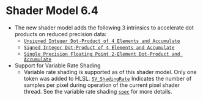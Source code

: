 # Shader Model 6.4

- The new shader model adds the following 3 intrinsics to accelerate dot products on reduced precision data:
    - [`Unsigned Integer Dot-Product of 4 Elements and Accumulate`](dx-graphics-hlsl.md)
    - [`Signed Integer Dot-Product of 4 Elements and Accumulate`](dx-graphics-hlsl.md)
    - [`Single Precision Floating Point 2-Element Dot-Product and Accumulate`](dx-graphics-hlsl.md)
- Support for Variable Rate Shading
    - Variable rate shading is supported as of this shader model. Only one token was added to HLSL.  [`SV_ShadingRate`](dx-graphics-hlsl.md) Indicates the number of samples per pixel during operation of the current pixel shader thread.  See the variable rate shading [`spec`](https://microsoft.github.io/DirectX-Specs/d3d/VariableRateShading.html) for more details.